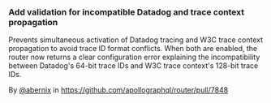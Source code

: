 ### Add validation for incompatible Datadog and trace context propagation

Prevents simultaneous activation of Datadog tracing and W3C trace context propagation to avoid trace ID format conflicts. When both are enabled, the router now returns a clear configuration error explaining the incompatibility between Datadog's 64-bit trace IDs and W3C trace context's 128-bit trace IDs.

By [@abernix](https://github.com/abernix) in https://github.com/apollographql/router/pull/7848